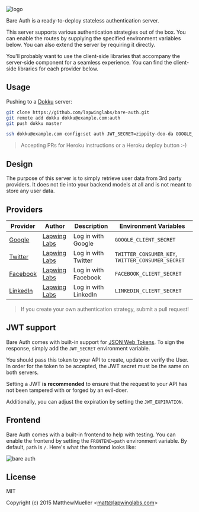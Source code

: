 
![logo](https://cldup.com/8aMWTku75W.png)

  Bare Auth is a ready-to-deploy stateless authentication server.

  This server supports various authentication strategies out of the box.
  You can enable the routes by supplying the specified environment
  variables below. You can also extend the server by requiring it directly.

  You'll probably want to use the client-side libraries that accompany the
  server-side component for a seamless experience. You can find the client-side
  libraries for each provider below.

## Usage

Pushing to a [Dokku](https://github.com/progrium/dokku) server:

```bash
git clone https://github.com/lapwinglabs/bare-auth.git
git remote add dokku dokku@example.com:auth
git push dokku master

ssh dokku@example.com config:set auth JWT_SECRET=zippity-doo-da GOOGLE_CLIENT_SECRET=...
```

> Accepting PRs for Heroku instructions or a Heroku deploy button :-)

## Design

  The purpose of this server is to simply retrieve user data from 3rd
  party providers. It does not tie into your backend models at all
  and is not meant to store any user data.

## Providers

Provider | Author | Description | Environment Variables
-------- | ------ | ----------- | ---------------------
[Google](https://github.com/lapwinglabs/bare-auth-google) | [Lapwing Labs](https://github.com/lapwinglabs) | Log in with Google | `GOOGLE_CLIENT_SECRET`
[Twitter](https://github.com/lapwinglabs/bare-auth-twitter) | [Lapwing Labs](https://github.com/lapwinglabs) | Log in with Twitter | `TWITTER_CONSUMER_KEY`, `TWITTER_CONSUMER_SECRET`
[Facebook](https://github.com/lapwinglabs/bare-auth-facebook) | [Lapwing Labs](https://github.com/lapwinglabs) | Log in with Facebook | `FACEBOOK_CLIENT_SECRET`
[LinkedIn](https://github.com/lapwinglabs/bare-auth-linkedin) | [Lapwing Labs](https://github.com/lapwinglabs) | Log in with LinkedIn | `LINKEDIN_CLIENT_SECRET`

> If you create your own authentication strategy, submit a pull request!

## JWT support

Bare Auth comes with built-in support for [JSON Web Tokens](http://jwt.io).
To sign the response, simply add the `JWT_SECRET` environment variable.

You should pass this token to your API to create, update or verify the User.
In order for the token to be accepted, the JWT secret must be the same
on both servers.

Setting a JWT **is recommended** to ensure that the request to your API has
not been tampered with or forged by an evil-doer.

Additionally, you can adjust the expiration by setting the `JWT_EXPIRATION`.

## Frontend

Bare Auth comes with a built-in frontend to help with testing. You can enable
the frontend by setting the `FRONTEND=path` environment variable. By default,
`path` is `/`. Here's what the frontend looks like:

![bare auth](https://cldup.com/CJMHakGtVn.png)

## License

MIT

Copyright (c) 2015 MatthewMueller &lt;matt@lapwinglabs.com&gt;
